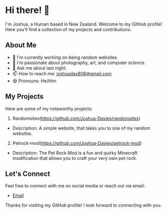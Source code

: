 # Hi there! 👋

I'm Joshua, a Human based in New Zealand. Welcome to my GitHub profile! Here you'll find a collection of my projects and contributions.

## About Me

- 🔭 I'm currently working on being random websites.
- 🌱 I'm passionate about photography, art, and computer science.
- 💬 Ask me about last night.
- 📫 How to reach me: joshuadav808@gmail.com
- 😄 Pronouns: He/Him


## My Projects

Here are some of my noteworthy projects:

1.   Randomsites(https://github.com/Joshua-Davies/randomsites)
   - Description: A simple website, that takes you to one of my random websites.

2.   Petrock-mod(https://github.com/Joshua-Davies/petrock-mod)
   - Description: The Pet Rock Mod is a fun and quirky Minecraft modification that allows you to craft your very own pet rock.


## Let's Connect

Feel free to connect with me on social media or reach out via email:

- [Email](joshuadav808@gmail.com)

Thanks for visiting my GitHub profile! I look forward to connecting with you.

